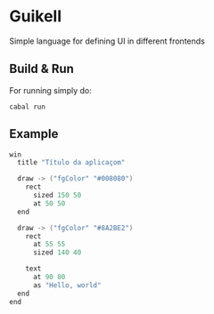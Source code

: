 # Guikell
Simple language for defining UI in different frontends

## Build & Run
For running simply do:
```shell
cabal run
```

## Example
```c
win 
  title "Título da aplicaçom"

  draw -> ("fgColor" "#008080")
    rect
      sized 150 50
      at 50 50
  end

  draw -> ("fgColor" "#8A2BE2")
    rect
      at 55 55
      sized 140 40

    text
      at 90 80
      as "Hello, world"
  end
end
```

